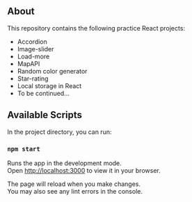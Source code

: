 ## About 
This repository contains the following practice React projects:

- Accordion
- Image-slider
- Load-more
- MapAPI 
- Random color generator
- Star-rating
- Local storage in React
- To be continued...


## Available Scripts

In the project directory, you can run:

### `npm start`

Runs the app in the development mode.\
Open [http://localhost:3000](http://localhost:3000) to view it in your browser.

The page will reload when you make changes.\
You may also see any lint errors in the console.













